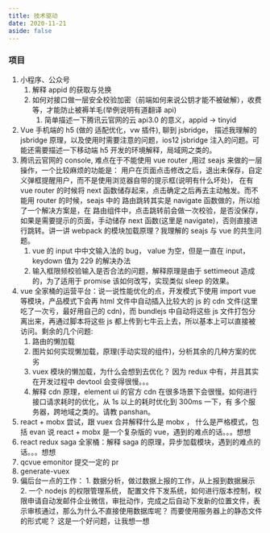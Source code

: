 ```yaml
---
title: 技术驱动
date: 2020-11-21
aside: false
---
```


### 项目

1. 小程序、公众号
   1. 解释 appid 的获取与兑换
   2. 如何对接口做一层安全校验加密（前端如何来说公钥才能不被破解），收费等，才能防止被褥羊毛(举例说明有道翻译 api)
      1. 简单描述一下腾讯云官网的云 api3.0 的意义，appid -> tinyid
2. Vue 手机端的 h5 (做的 适配优化，vw 插件), 聊到 jsbridge， 描述我理解的 jsbridge 原理，以及使用时需要注意的问题，ios12 jsbridge 注入的问题。可能还需要描述一下移动端 h5 开发的环境解释，局域网之类的。
3. 腾讯云官网的 console, 难点在于不能使用 vue router ,用过 seajs 来做的一层操作，一个比较麻烦的功能是： 用户在页面点击修改之后，退出未保存，自定义弹框提醒用户，而不是使用浏览器自带的提示框(说明有什么坏处)， 在有 vue router 的时候将 next 函数储存起来，点击确定之后再去主动触发。而不能用 router 的时候，seajs 中的 路由跳转其实是 navigate 函数做的，所以给了一个解决方案是，在 路由组件中，点击跳转前会做一次校验，是否没保存，如果是需要提示的页面，手动储存 next 函数(这里是 navigate)，否则直接进行跳转。讲一讲 webpack 的模块加载原理？我理解的 seajs 与 vue 的共生问题。
   1. vue 的 input 中中文输入法的 bug， value 为空，但是一直在 input， keydown 值为 229 的解决办法
   2. 输入框限频校验输入是否合法的问题，解释原理是由于 settimeout 造成的，为了适用于 promise 该如何改写，实现类似 sleep 的效果。
4. vue 全家桶的运营平台：说一说性能优化的点，开发模式下使用 import vue 等模块，产品模式下会再 html 文件中自动插入比较大的 js 的 cdn 文件(这里吃了一次亏，最好用自己的 cdn)，而 bundlejs 中自动将这些 js 文件打包分离出来，再通过脚本将这些 js 都上传到七牛云上去，所以基本上可以直接被访问。剩余的几个问题:
   1. 路由的懒加载
   2. 图片如何实现懒加载，原理(手动实现的组件)，分析其余的几种方案的优劣
   3. vuex 模块的懒加载，为什么会想到去优化？ 因为 redux 中有，并且其实在开发过程中 devtool 会变得很慢。。。
   4. 解释 cdn 原理，element ui 的官方 cdn 在很多场景下会很慢。如何进行接口请求耗时的优化，从 1s 以上的耗时优化到 300ms 一下，有 多个服务器，跨地域之类的。请教 panshan。
5. react + mobx 尝试，跟 vuex 合并解释什么是 mobx ， 什么是严格模式，包括 evan 说 react + mobx 是一个复杂版的 vue，遇到的难点的话。。。想想
6. react redux saga 全家桶：解释 saga 的原理，异步加载模块，遇到的难点的话。。。想想
7. qcvue emonitor 提交一定的 pr
8. generate-vuex
9. 偏后台一点的工作： 1. 数据分析，做过数据上报的工作，从上报到数据展示 2. 一个 nodejs 的权限管理系统， 配置文件下发系统，如何进行版本控制，权限申请自动发邮件企业微信，审批动作，完成之后自动下发新的位置文件，表示审核通过，那么为什么不直接使用数据库呢？ 而要使用服务器上的静态文件的形式呢？ 这是一个好问题，让我想一想
